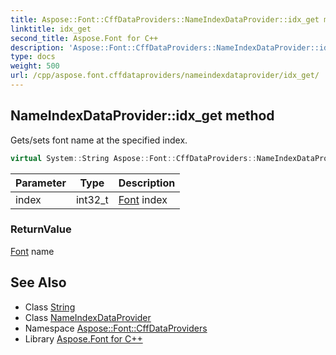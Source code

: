 ```yaml
---
title: Aspose::Font::CffDataProviders::NameIndexDataProvider::idx_get method
linktitle: idx_get
second_title: Aspose.Font for C++
description: 'Aspose::Font::CffDataProviders::NameIndexDataProvider::idx_get method. Gets/sets font name at the specified index in C++.'
type: docs
weight: 500
url: /cpp/aspose.font.cffdataproviders/nameindexdataprovider/idx_get/
---
```

## NameIndexDataProvider::idx_get method


Gets/sets font name at the specified index.

```cpp
virtual System::String Aspose::Font::CffDataProviders::NameIndexDataProvider::idx_get(int32_t index)=0
```


| Parameter | Type | Description |
| --- | --- | --- |
| index | int32_t | [Font](../../../aspose.font/font/) index |

### ReturnValue

[Font](../../../aspose.font/font/) name

## See Also

* Class [String](../../../system/string/)
* Class [NameIndexDataProvider](../)
* Namespace [Aspose::Font::CffDataProviders](../../)
* Library [Aspose.Font for C++](../../../)
